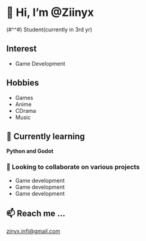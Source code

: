 # 👋 Hi, I’m @Ziinyx
(#^^#) Student(currently in 3rd yr)
## Interest
- Game Development
## Hobbies 
- Games
- Anime
- CDrama
- Music
## 🌱 Currently learning
**Python and Godot**
### 💞️ Looking to collaborate on various projects
- Game development
- Game development
- Game development 
## 📫 Reach me ...
zinyx.infi@gmail.com

<!---
Ziinyx/Ziinyx is a ✨ special ✨ repository because its `README.md` (this file) appears on your GitHub profile.
You can click the Preview link to take a look at your changes.
--->
